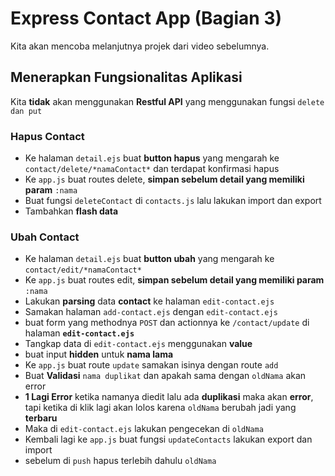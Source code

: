 # Express Contact App (Bagian 3)  
Kita akan mencoba melanjutnya projek dari video sebelumnya.  

## Menerapkan Fungsionalitas Aplikasi
Kita **tidak** akan menggunakan **Restful API** yang menggunakan fungsi `delete dan put`

### Hapus Contact
- Ke halaman `detail.ejs` buat **button hapus** yang mengarah ke `contact/delete/*namaContact*` dan terdapat konfirmasi hapus
- Ke `app.js` buat routes delete, **simpan sebelum detail yang memiliki param** `:nama` 
- Buat fungsi `deleteContact` di `contacts.js` lalu lakukan import dan export
- Tambahkan **flash data**

### Ubah Contact  
- Ke halaman `detail.ejs` buat **button ubah** yang mengarah ke `contact/edit/*namaContact*`
- Ke `app.js` buat routes edit, **simpan sebelum detail yang memiliki param** `:nama`
- Lakukan **parsing** data **contact** ke halaman `edit-contact.ejs`
- Samakan halaman `add-contact.ejs` dengan `edit-contact.ejs`
- buat form yang methodnya `POST` dan actionnya ke `/contact/update` di halaman **`edit-contact.ejs`**
- Tangkap data di `edit-contact.ejs` menggunakan **value**
- buat input **hidden** untuk **nama lama**
- Ke `app.js` buat route `update` samakan isinya dengan route `add`
- Buat **Validasi** `nama duplikat` dan apakah sama dengan `oldNama` akan error
- **1 Lagi Error** ketika namanya diedit lalu ada **duplikasi** maka akan **error**, tapi ketika di klik lagi akan lolos karena `oldNama` berubah jadi yang **terbaru**
- Maka di `edit-contact.ejs` lakukan pengecekan di `oldNama`
- Kembali lagi ke `app.js` buat fungsi `updateContacts` lakukan export dan import
- sebelum di `push` hapus terlebih dahulu `oldNama`